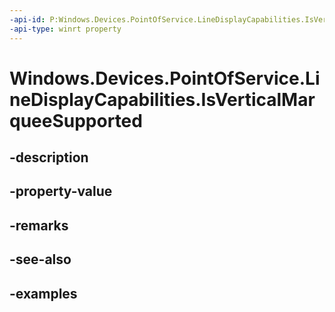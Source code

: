 ```yaml
---
-api-id: P:Windows.Devices.PointOfService.LineDisplayCapabilities.IsVerticalMarqueeSupported
-api-type: winrt property
---
```


<!-- Property syntax.
public bool IsVerticalMarqueeSupported { get; }
-->

# Windows.Devices.PointOfService.LineDisplayCapabilities.IsVerticalMarqueeSupported

## -description

## -property-value

## -remarks

## -see-also

## -examples

